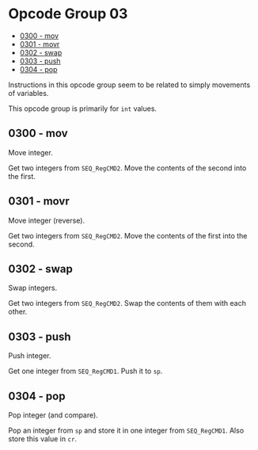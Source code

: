 # Opcode Group 03

- [0300 - mov](#0300---mov)
- [0301 - movr](#0301---movr)
- [0302 - swap](#0302---swap)
- [0303 - push](#0303---push)
- [0304 - pop](#0304---pop)

Instructions in this opcode group seem to be related to simply movements of variables.

This opcode group is primarily for `int` values.

## 0300 - mov

Move integer.

Get two integers from `SEQ_RegCMD2`. Move the contents of the second into the first.

## 0301 - movr

Move integer (reverse).

Get two integers from `SEQ_RegCMD2`. Move the contents of the first into the second.

## 0302 - swap

Swap integers.

Get two integers from `SEQ_RegCMD2`. Swap the contents of them with each other.

## 0303 - push

Push integer.

Get one integer from `SEQ_RegCMD1`. Push it to `sp`.

## 0304 - pop

Pop integer (and compare).

Pop an integer from `sp` and store it in one integer from `SEQ_RegCMD1`. Also store this value in `cr`.

